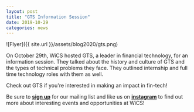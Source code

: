 ```yaml
---
layout: post
title: "GTS Information Session"
date: 2019-10-29
categories: news
---
```


![Flyer]({{ site.url }}/assets/blog2020/gts.png)

On October 29th, WiCS hosted GTS, a leader in financial technology, for an information session. They talked about the history
and culture of GTS and the types of technical problems they face. They outlined internship and full time technology roles with them as well.

Check out GTS if you're interested in making an impact in fin-tech!

Be sure to [**sign up**][mailinglist] for our mailing list and like us on [**instagram**][instagram] to find out more about interesting events and opportunities at WiCS! 

[mailinglist]: https://listserv.cuit.columbia.edu/scripts/wa.exe?SUBED1=WICS&A=1
[instagram]:https://www.instagram.com/columbiawics/?utm_source=ig_web_button_share_sheet&igshid=OGQ5ZDc2ODk2ZA==
